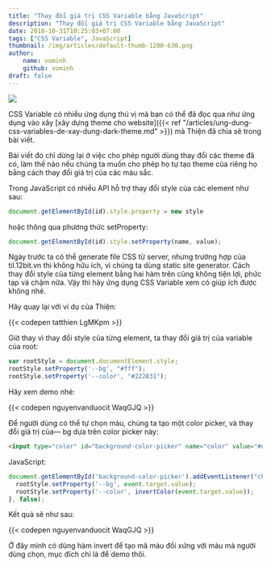 ```yaml
---
title: "Thay đổi giá trị CSS Variable bằng JavaScript"
description: "Thay đổi giá trị CSS Variable bằng JavaScript"
date: 2018-10-31T10:25:03+07:00
tags: ["CSS Variable", JavaScript]
thumbnail: /img/articles/default-thumb-1200-630.png
author:
    name: vominh
    github: vominh
draft: false
---
```


![](https://cdn-images-1.medium.com/max/2000/1*Sgkp2XjaIpdrcWnU-WlWVw.png)

CSS Variable có nhiều ứng dụng thú vị mà bạn có thể đã đọc qua như ứng dụng vào xây [xây dựng theme cho website]({{< ref "/articles/ung-dung-css-variables-de-xay-dung-dark-theme.md" >}}) mà Thiện đã chia sẽ trong bài viết.

Bài viết đó chỉ dừng lại ở việc cho phép người dùng thay đổi các theme đã có, làm thế nào nếu chúng ta muốn cho phép họ tự tạo theme của riêng họ bằng cách thay đổi giá trị của các màu sắc.

Trong JavaScript có nhiều API hỗ trợ thay đổi style của các element như sau:

```javascript
document.getElementById(id).style.property = new style
```

hoặc thông qua phương thức setProperty:

```javascript
document.getElementById(id).style.setProperty(name, value);
```

Ngày trước ta có thể generate file CSS từ server, nhưng trường hợp của til.12bit.vn thì không hữu ích, vì chúng ta dùng static site generator. Cách thay đổi style của từng element bằng hai hàm trên cũng không tiện lợi, phức tạp và chậm nữa. Vậy thì hãy ứng dụng CSS Variable xem có giúp ích được không nhé.

Hãy quay lại với ví dụ của Thiện:

{{< codepen tatthien LgMKpm >}}

Giờ thay vì thay đổi style của từng element, ta thay đổi giá trị của variable của root:

```javascript
var rootStyle = document.documentElement.style;
rootStyle.setProperty('--bg', "#fff");
rootStyle.setProperty('--color', "#222831");
```

Hãy xem demo nhé:

{{< codepen nguyenvanduocit WaqGJQ >}}

Để người dùng có thể tự chọn màu, chúng ta tạo một color picker, và thay đổi giá trị của— bg dựa trên color picker này:

```html
<input type="color" id="background-color-picker" name="color" value="#e66465" />
```

JavaScript:

```javascript
document.getElementById('background-color-picker').addEventListener("change",(event) => {
  rootStyle.setProperty('--bg', event.target.value);
  rootStyle.setProperty('--color', invertColor(event.target.value));
}, false);
```

Kết quả sẽ như sau:

{{< codepen nguyenvanduocit WaqGJQ >}}

Ở đây mình có dùng hàm invert để tạo mã màu đối xứng với màu mà người dùng chọn, mục đích chỉ là để demo thôi.
